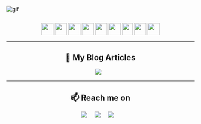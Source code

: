 
![gif](https://github.com/sukrucnCbc/sukrucnCbc/blob/main/biogif.gif)


<h2 align="center"> </h2>
<p align="center">
  <img height="32" width="32" src="https://opencv.org/wp-content/uploads/2020/07/OpenCV_logo_no_text-1.svg" />
   <img height="32" width="32" src="https://seeklogo.com/images/T/tensorflow-logo-02FCED4F98-seeklogo.com.png" />
   <img height="32" width="32" src="https://cdn4.iconfinder.com/data/icons/logos-and-brands/512/267_Python_logo-512.png" />
   <img height="32" width="32" src="https://cdn4.iconfinder.com/data/icons/logos-and-brands/512/256_Php_logo-512.png" />
   <img height="32" width="32" src="https://cdn4.iconfinder.com/data/icons/logos-and-brands/512/187_Js_logo_logos-512.png" />
   <img height="32" width="32" src="https://cdn0.iconfinder.com/data/icons/HTML5/256/HTML_Logo.png" />
     <img height="32" width="28" src="https://upload.wikimedia.org/wikipedia/commons/thumb/d/d5/CSS3_logo_and_wordmark.svg/800px-CSS3_logo_and_wordmark.svg.png" />
     <img height="32" width="32" src="https://upload.wikimedia.org/wikipedia/commons/thumb/1/18/ISO_C%2B%2B_Logo.svg/459px-ISO_C%2B%2B_Logo.svg.png" />
     <img height="32" width="32" src="https://upload.wikimedia.org/wikipedia/commons/thumb/1/18/ISO_C%2B%2B_Logo.svg/459px-ISO_C%2B%2B_Logo.svg.png" />




</p>


<hr>

<h2 align="center">💬 My Blog Articles</h2>
<p align="center" align='right'>
  <a target="_blank"href="https://medium.com/@sukrucanc"><img src="https://img.shields.io/badge/Medium%20-%231572B6.svg?&style=for-the-badge&logo=medium&logoColor=white" /></a>&nbsp;&nbsp;&nbsp;
</p>

<hr>

<h2  align="center">📫 Reach me on</h2>
<p align="center">
  <a target="_blank"href="https://www.linkedin.com/in/sukrucancebeci/"><img src="https://img.shields.io/badge/linkedin-%230077B5.svg?&style=for-the-badge&logo=linkedin&logoColor=white" /></a>&nbsp;&nbsp;&nbsp;&nbsp;
  <a target="_blank"https://www.kaggle.com/sukrucncbc"><img src="https://img.shields.io/badge/twitter-%231DA1F2.svg?&style=for-the-badge&logo=twitter&logoColor=white" /></a>&nbsp;&nbsp;&nbsp;&nbsp;
  <a href="mailto:sukrucan.ieeektu@gmail.com?subject=Hello%20Sukrucan,%20From%20Github"><img src="https://img.shields.io/badge/gmail-%23D14836.svg?&style=for-the-badge&logo=gmail&logoColor=white" /></a>&nbsp;&nbsp;&nbsp;&nbsp;
</p>




<!--
**sukrucnCbc/sukrucnCbc** is a ✨ _special_ ✨ repository because its `README.md` (this file) appears on your GitHub profile.

Here are some ideas to get you started:


- 🔭 I’m currently working on ...
- 🌱 I’m currently learning ...
- 👯 I’m looking to collaborate on ...
- 🤔 I’m looking for help with ...
- 💬 Ask me about ...
- 📫 How to reach me: ...
- 😄 Pronouns: ...
- ⚡ Fun fact: ...
-->
